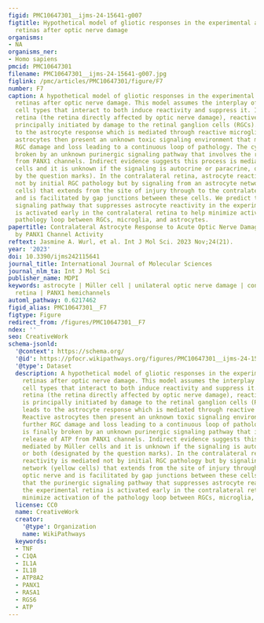 ```yaml
---
figid: PMC10647301__ijms-24-15641-g007
figtitle: Hypothetical model of gliotic responses in the experimental and contralateral
  retinas after optic nerve damage
organisms:
- NA
organisms_ner:
- Homo sapiens
pmcid: PMC10647301
filename: PMC10647301__ijms-24-15641-g007.jpg
figlink: /pmc/articles/PMC10647301/figure/F7
number: F7
caption: A hypothetical model of gliotic responses in the experimental and contralateral
  retinas after optic nerve damage. This model assumes the interplay of 4 retinal
  cell types that interact to both induce reactivity and suppress it. In the experimental
  retina (the retina directly affected by optic nerve damage), reactive gliosis is
  principally initiated by damage to the retinal ganglion cells (RGCs). This leads
  to the astrocyte response which is mediated through reactive microglia. Reactive
  astrocytes then present an unknown toxic signaling environment that mediates further
  RGC damage and loss leading to a continuous loop of pathology. The cycle is finally
  broken by an unknown purinergic signaling pathway that involves the release of ATP
  from PANX1 channels. Indirect evidence suggests this process is mediated by Müller
  cells and it is unknown if the signaling is autocrine or paracrine, or both (designated
  by the question marks). In the contralateral retina, astrocyte reactivity is mediated
  not by initial RGC pathology but by signaling from an astrocyte network (yellow
  cells) that extends from the site of injury through to the contralateral optic nerve
  and is facilitated by gap junctions between these cells. We predict that the purinergic
  signaling pathway that suppresses astrocyte reactivity in the experimental retina
  is activated early in the contralateral retina to help minimize activation of the
  pathology loop between RGCs, microglia, and astrocytes.
papertitle: Contralateral Astrocyte Response to Acute Optic Nerve Damage Is Mitigated
  by PANX1 Channel Activity
reftext: Jasmine A. Wurl, et al. Int J Mol Sci. 2023 Nov;24(21).
year: '2023'
doi: 10.3390/ijms242115641
journal_title: International Journal of Molecular Sciences
journal_nlm_ta: Int J Mol Sci
publisher_name: MDPI
keywords: astrocyte | Müller cell | unilateral optic nerve damage | contralateral
  retina | PANX1 hemichannels
automl_pathway: 0.6217462
figid_alias: PMC10647301__F7
figtype: Figure
redirect_from: /figures/PMC10647301__F7
ndex: ''
seo: CreativeWork
schema-jsonld:
  '@context': https://schema.org/
  '@id': https://pfocr.wikipathways.org/figures/PMC10647301__ijms-24-15641-g007.html
  '@type': Dataset
  description: A hypothetical model of gliotic responses in the experimental and contralateral
    retinas after optic nerve damage. This model assumes the interplay of 4 retinal
    cell types that interact to both induce reactivity and suppress it. In the experimental
    retina (the retina directly affected by optic nerve damage), reactive gliosis
    is principally initiated by damage to the retinal ganglion cells (RGCs). This
    leads to the astrocyte response which is mediated through reactive microglia.
    Reactive astrocytes then present an unknown toxic signaling environment that mediates
    further RGC damage and loss leading to a continuous loop of pathology. The cycle
    is finally broken by an unknown purinergic signaling pathway that involves the
    release of ATP from PANX1 channels. Indirect evidence suggests this process is
    mediated by Müller cells and it is unknown if the signaling is autocrine or paracrine,
    or both (designated by the question marks). In the contralateral retina, astrocyte
    reactivity is mediated not by initial RGC pathology but by signaling from an astrocyte
    network (yellow cells) that extends from the site of injury through to the contralateral
    optic nerve and is facilitated by gap junctions between these cells. We predict
    that the purinergic signaling pathway that suppresses astrocyte reactivity in
    the experimental retina is activated early in the contralateral retina to help
    minimize activation of the pathology loop between RGCs, microglia, and astrocytes.
  license: CC0
  name: CreativeWork
  creator:
    '@type': Organization
    name: WikiPathways
  keywords:
  - TNF
  - C1QA
  - IL1A
  - IL1B
  - ATP8A2
  - PANX1
  - RASA1
  - RGS6
  - ATP
---
```


